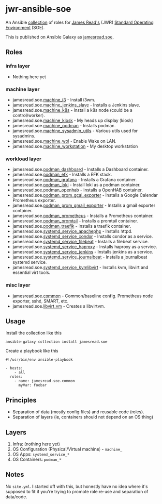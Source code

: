 # jwr-ansible-soe

An Ansible [collection](https://docs.ansible.com/ansible/latest/user_guide/collections_using.html) of roles for [James Read's](http://jread.com/) (JWR) [Standard Operating Environment](https://en.wikipedia.org/wiki/Standard_Operating_Environment) (SOE). 

This is published on Ansible Galaxy as [jamesread.soe](https://galaxy.ansible.com/jamesread/soe). 

## Roles

### infra layer

* Nothing here yet

### machine layer

*  jamesread.soe.[machine_i3](roles/machine_i3) - Install i3wm.
*  jamesread.soe.[machine_jenkins_slave](roles/machine_jenkins_slave) - Installs a Jenkins slave.
*  jamesread.soe.[machine_k8s](roles/machine_k8s) - Install a k8s node (could be a control/worker).
*  jamesread.soe.[machine_kiosk](roles/machine_kiosk) - My heads up display (kiosk)
*  jamesread.soe.[machine_podman](roles/machine_podman) - Installs podman.
*  jamesread.soe.[machine_sysadmin_utils](roles/machine_sysadmin_utils) - Various utils used for sysadmins.
*  jamesread.soe.[machine_wol](roles/machine_wol) - Enable Wake on LAN.
*  jamesread.soe.[machine_workstation](roles/machine_workstation) - My desktop workstation

### workload layer

*  jamesread.soe.[podman_dashboard](roles/podman_dashboard) - Installs a Dashboard container.
*  jamesread.soe.[podman_efk](roles/podman_efk) - Installs a EFK stack.
*  jamesread.soe.[podman_grafana](roles/podman_grafana) - Installs a Grafana container.
*  jamesread.soe.[podman_loki](roles/podman_loki) - Install loki as a podman container.
*  jamesread.soe.[podman_openhab](roles/podman_openhab) - Installs a OpenHAB container.
*  jamesread.soe.[podman_prom_gcal_exporter](roles/podman_prom_gcal_exporter) - Installs a Google Calendar Prometheus exporter.
*  jamesread.soe.[podman_prom_gmail_exporter](roles/podman_prom_gmail_exporter) - Installs a gmail exporter container.
*  jamesread.soe.[podman_prometheus](roles/podman_prometheus) - Installs a Prometheus container.
*  jamesread.soe.[podman_promtail](roles/podman_promtail) - Installs a promtail container.
*  jamesread.soe.[podman_traefik](roles/podman_traefik) - Installs a traefik container.
*  jamesread.soe.[systemd_service_apachephp](roles/systemd_service_apachephp) - Installs httpd.
*  jamesread.soe.[systemd_service_condor](roles/systemd_service_condor) - Installs condor as a service.
*  jamesread.soe.[systemd_service_filebeat](roles/systemd_service_filebeat) - Installs a filebeat service.
*  jamesread.soe.[systemd_service_haproxy](roles/systemd_service_haproxy) - Installs haproxy as a service.
*  jamesread.soe.[systemd_service_jenkins](roles/systemd_service_jenkins) - Installs jenkins as a service.
*  jamesread.soe.[systemd_service_journalbeat](roles/systemd_service_journalbeat) - Installs a journalbeat systemd service.
*  jamesread.soe.[systemd_service_kvmlibvirt](roles/systemd_service_kvmlibvirt) - Installs kvm, libvirt and essential virt tools.

### misc layer

*  jamesread.soe.[common](roles/common) - Common/baseline config. Prometheus node exporter, sshd, SMART, etc.
*  jamesread.soe.[libvirt_vm](roles/libvirt_vm) - Creates a libvirtvm.

## Usage 

Install the collection like this

    ansible-galaxy collection install jamesread.soe

Create a playbook like this

    #!/usr/bin/env ansible-playbook

    - hosts: 
        - all
      roles: 
        - name: jamesread.soe.common
          myVar: foobar

## Principles

* Separation of data (mostly config files) and reusable code (roles). 
* Separation of layers (ie, containers should not depend on an OS thing)

## Layers

1. Infra: (nothing here yet)
2. OS Configuration (Physical/Virtual machine) - `machine_`
3. OS Apps: `systemd_service_*`
4. OS Containers: `podman_*`

## Notes

No `site.yml`. I started off with this, but honestly have no idea where it's
supposed to fit if you're trying to promote role re-use and separation of
data/code. 
